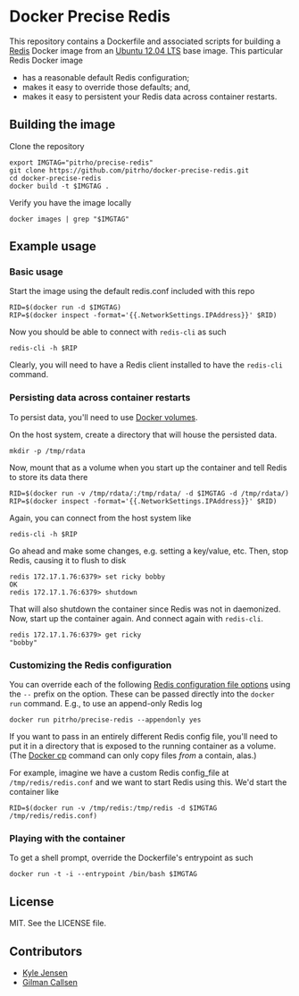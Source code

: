 # Docker Precise Redis

This repository contains a Dockerfile and associated
scripts for building a [Redis](http://www.redis.io/)
Docker image from an [Ubuntu 12.04 LTS](http://releases.ubuntu.com/precise/)
base image.  This particular Redis Docker image

* has a reasonable default Redis configuration;
* makes it easy to override those defaults; and,
* makes it easy to persistent your Redis data across container restarts.


## Building the image

Clone the repository

	export IMGTAG="pitrho/precise-redis"
	git clone https://github.com/pitrho/docker-precise-redis.git
	cd docker-precise-redis
	docker build -t $IMGTAG .

Verify you have the image locally

	docker images | grep "$IMGTAG"

## Example usage

### Basic usage

Start the image using the default redis.conf included with this repo

	RID=$(docker run -d $IMGTAG)
	RIP=$(docker inspect -format='{{.NetworkSettings.IPAddress}}' $RID)

Now you should be able to connect with `redis-cli` as such

	redis-cli -h $RIP

Clearly, you will need to have a Redis client installed to have the `redis-cli` command.

### Persisting data across container restarts

To persist data, you'll need to use
[Docker volumes](http://docs.docker.io/en/latest/use/working_with_volumes/).

On the host system, create a directory that will house the persisted
data.

	mkdir -p /tmp/rdata

Now, mount that as a volume when you start up the container and
tell Redis to store its data there

	RID=$(docker run -v /tmp/rdata/:/tmp/rdata/ -d $IMGTAG -d /tmp/rdata/)
	RIP=$(docker inspect -format='{{.NetworkSettings.IPAddress}}' $RID)

Again, you can connect from the host system like

	redis-cli -h $RIP

Go ahead and make some changes, e.g. setting a key/value, etc.  Then,
stop Redis, causing it to flush to disk


	redis 172.17.1.76:6379> set ricky bobby
	OK
	redis 172.17.1.76:6379> shutdown

That will also shutdown the container since Redis was not in daemonized.
Now, start up the container again. And connect again with `redis-cli`. 

	redis 172.17.1.76:6379> get ricky
	"bobby"

### Customizing the Redis configuration

You can override each of the following
[Redis configuration file options](http://redis.io/topics/config)
using the `--` prefix on the option.  These can be passed directly
into the `docker run` command.  E.g., to use an append-only Redis log

	docker run pitrho/precise-redis --appendonly yes

If you want to pass in an entirely different Redis config file,
you'll need to put it in a directory that is exposed to
the running container as a volume.  (The
[Docker cp](http://docs.docker.io/en/master/commandline/command/cp/)
command can only copy files *from* a contain, alas.)

For example, imagine we have a custom Redis config_file at `/tmp/redis/redis.conf`
and we want to start Redis using this.  We'd start the container like

	RID=$(docker run -v /tmp/redis:/tmp/redis -d $IMGTAG /tmp/redis/redis.conf)

### Playing with the container

To get a shell prompt, override the Dockerfile's entrypoint as such

	docker run -t -i --entrypoint /bin/bash $IMGTAG

## License

MIT. See the LICENSE file.


## Contributors

* [Kyle Jensen](https://github.com/kljensen)
* [Gilman Callsen](https://github.com/callseng)

